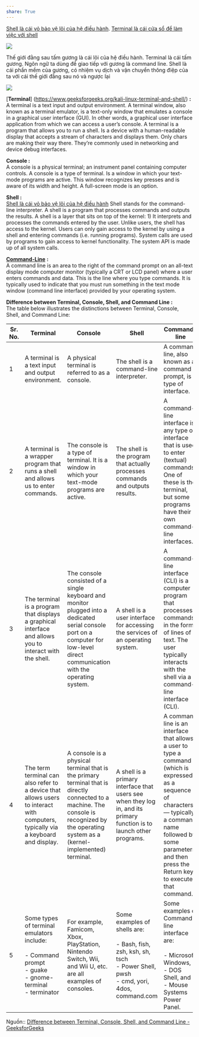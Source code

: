 ```yaml
---
share: True
---
```

[Shell là cái vỏ bảo vệ lõi của hệ điều hành](./Shell%20l%C3%A0%20c%C3%A1i%20v%E1%BB%8F%20b%E1%BA%A3o%20v%E1%BB%87%20l%C3%B5i%20c%E1%BB%A7a%20h%E1%BB%87%20%C4%91i%E1%BB%81u%20h%C3%A0nh.md#). [Terminal là cái cửa sổ để làm việc với shell](./Terminal%20l%C3%A0%20c%C3%A1i%20c%E1%BB%ADa%20s%E1%BB%95%20%C4%91%E1%BB%83%20l%C3%A0m%20vi%E1%BB%87c%20v%E1%BB%9Bi%20shell.md#)

![](https://thumbs.dreamstime.com/b/magic-portal-green-plants-fantasy-fern-ivy-night-79779455.jpg) 

Thế giới đằng sau tấm gương là cái lõi của hệ điều hành. Terminal là cái tấm gương. Ngôn ngữ ta dùng để giao tiếp với gương là command line. Shell là cái phần mềm của gương, có nhiệm vụ dịch và vận chuyển thông điệp của ta với cái thế giới đằng sau nó và ngược lại

![](https://devblogs.microsoft.com/commandline/wp-content/uploads/sites/33/2019/05/terminalarchitecture.png) 


[**Terminal**] (https://www.geeksforgeeks.org/kali-linux-terminal-and-shell/) **:**  
A terminal is a text input and output environment. A terminal window, also known as a terminal emulator, is a text-only window that emulates a console in a graphical user interface (GUI). In other words, a graphical user interface application from which we can access a user’s console. A terminal is a program that allows you to run a shell. Is a device with a human-readable display that accepts a stream of characters and displays them. Only chars are making their way there. They’re commonly used in networking and device debug interfaces.

**Console :**   
A console is a physical terminal; an instrument panel containing computer controls. A console is a type of terminal. Is a window in which your text-mode programs are active. This window recognizes key presses and is aware of its width and height. A full-screen mode is an option.

**Shell :**  
[Shell là cái vỏ bảo vệ lõi của hệ điều hành](./Shell%20l%C3%A0%20c%C3%A1i%20v%E1%BB%8F%20b%E1%BA%A3o%20v%E1%BB%87%20l%C3%B5i%20c%E1%BB%A7a%20h%E1%BB%87%20%C4%91i%E1%BB%81u%20h%C3%A0nh.md#)
Shell stands for the command-line interpreter. A shell is a program that processes commands and outputs the results. A shell is a layer that sits on top of the kernel: 1) It interprets and processes the commands entered by the user. Unlike users, the shell has access to the kernel. Users can only gain access to the kernel by using a shell and entering commands (i.e. running programs). System calls are used by programs to gain access to kernel functionality. The system API is made up of all system calls.

[**Command-Line**](https://www.geeksforgeeks.org/command-line-arguments-in-c-cpp/) **:**   
A command line is an area to the right of the command prompt on an all-text display mode computer monitor (typically a CRT or LCD panel) where a user enters commands and data. This is the line where you type commands. It is typically used to indicate that you must run something in the text mode window (command line interface) provided by your operating system.

**Difference between Terminal, Console, Shell, and Command Line :**  
The table below illustrates the distinctions between Terminal, Console, Shell, and Command Line:

|**Sr. No.**|**Terminal**|**Console**|**Shell**|**Command-line**|
|---|---|---|---|---|
|1|A terminal is a text input and output environment.|A physical terminal is referred to as a console.|The shell is a command-line interpreter.|A command line, also known as a command prompt, is a type of interface.|
|2|A terminal is a wrapper program that runs a shell and allows us to enter commands.|The console is a type of terminal. It is a window in which your text-mode programs are active.|The shell is the program that actually processes commands and outputs results.|A command-line interface is any type of interface that is used to enter (textual) commands. One of these is the terminal, but some programs have their own command-line interfaces.|
|3|The terminal is a program that displays a graphical interface and allows you to interact with the shell.|The console consisted of a single keyboard and monitor plugged into a dedicated serial console port on a computer for low-level direct communication with the operating system.|A shell is a user interface for accessing the services of an operating system.|A command-line interface (CLI) is a computer program that processes commands in the form of lines of text. The user typically interacts with the shell via a command-line interface (CLI).|
|4|The term terminal can also refer to a device that allows users to interact with computers, typically via a keyboard and display.|A console is a physical terminal that is the primary terminal that is directly connected to a machine. The console is recognized by the operating system as a (kernel-implemented) terminal.|A shell is a primary interface that users see when they log in, and its primary function is to launch other programs.|A command line is an interface that allows a user to type a command (which is expressed as a sequence of characters — typically a command name followed by some parameters) and then press the Return key to execute that command.|
|5|Some types of terminal emulators include:<br><br>- Command prompt<br>- guake<br>- gnome-terminal<br>- terminator|For example, Famicom, Xbox, PlayStation, Nintendo Switch, Wii, and Wii U, etc. are all examples of consoles.|Some examples of shells are:<br><br>- Bash, fish, zsh, ksh, sh, tsch<br>- Power Shell, pwsh<br>- cmd, yori, 4dos, command.com|Some examples of Command-line interface are:<br><br>- Microsoft Windows,<br>- DOS Shell, and<br>- Mouse Systems Power Panel.|

Nguồn:: [Difference between Terminal, Console, Shell, and Command Line - GeeksforGeeks](https://www.geeksforgeeks.org/difference-between-terminal-console-shell-and-command-line/)
